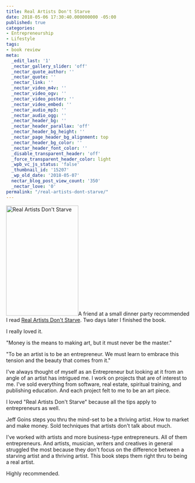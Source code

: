 ```yaml
---
title: Real Artists Don't Starve
date: 2018-05-06 17:30:40.000000000 -05:00
published: true
categories:
- Entrepreneurship
- Lifestyle
tags:
- book review
meta:
  _edit_last: '1'
  _nectar_gallery_slider: 'off'
  _nectar_quote_author: ''
  _nectar_quote: ''
  _nectar_link: ''
  _nectar_video_m4v: ''
  _nectar_video_ogv: ''
  _nectar_video_poster: ''
  _nectar_video_embed: ''
  _nectar_audio_mp3: ''
  _nectar_audio_ogg: ''
  _nectar_header_bg: ''
  _nectar_header_parallax: 'off'
  _nectar_header_bg_height: ''
  _nectar_page_header_bg_alignment: top
  _nectar_header_bg_color: ''
  _nectar_header_font_color: ''
  _disable_transparent_header: 'off'
  _force_transparent_header_color: light
  _wpb_vc_js_status: 'false'
  _thumbnail_id: '15207'
  _wp_old_date: '2018-05-07'
  nectar_blog_post_view_count: '350'
  _nectar_love: '0'
permalink: "/real-artists-dont-starve/"
---
```

<a href="https://amzn.to/2rqlJVp"><img class="alignright wp-image-15207 size-medium" src="{{ site.baseurl }}/posts/2018/05/Real-Artists-Dont-Starve-197x300.jpg" alt="Real Artists Don't Starve" width="197" height="300" /></a>A friend at a small dinner party recommended I read <a href="https://amzn.to/2rqlJVp">Real Artists Don't Starve</a>. Two days later I finished the book.

I really loved it.

"Money is the means to making art, but it must never be the master."

"To be an artist is to be an entrepreneur. We must learn to embrace this tension and the beauty that comes from it."

I've always thought of myself as an Entrepreneur but looking at it from an angle of an artist has intrigued me. I work on projects that are of interest to me. I've sold everything from software, real estate, spiritual training, and publishing education. And each project felt to me to be an art piece.

I loved "Real Artists Don't Starve" because all the tips apply to entrepreneurs as well.

Jeff Goins steps you thru the mind-set to be a thriving artist. How to market and make money. Sold techniques that artists don't talk about much.

I've worked with artists and more business-type entrepreneurs. All of them entrepreneurs. And artists, musician, writers and creatives in general struggled the most because they don't focus on the difference between a starving artist and a thriving artist. This book steps them right thru to being a real artist.

Highly recommended.</p>
